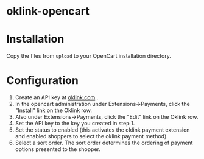 oklink-opencart
======================

# Installation

Copy the files from `upload` to your OpenCart installation directory.


# Configuration

1. Create an API key at [oklink.com](http://oklink.com) .
2. In the opencart administration under Extensions->Payments, click the "Install"
   link on the Oklink row.
3. Also under Extensions->Payments, click the "Edit" link on the Oklink row.
4. Set the API key to the key you created in step 1.  
5. Set the status to enabled (this activates the oklink payment extension and 
    enabled shoppers to select the oklink payment method).
6. Select a sort order.  The sort order determines the ordering of payment options
    presented to the shopper.
